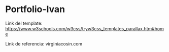 # Portfolio-Ivan

Link del template: https://www.w3schools.com/w3css/tryw3css_templates_parallax.htm#home

Link de referencia: virginiacosin.com
